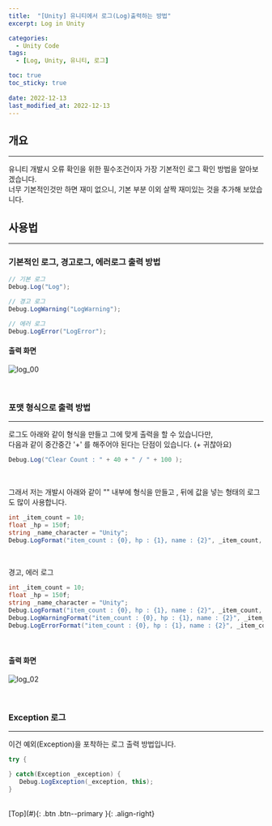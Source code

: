 ```yaml
---
title:  "[Unity] 유니티에서 로그(Log)출력하는 방법"
excerpt: Log in Unity

categories:
  - Unity Code
tags:
  - [Log, Unity, 유니티, 로그]

toc: true
toc_sticky: true
 
date: 2022-12-13
last_modified_at: 2022-12-13
---
```


## 개요
---
유니티 개발시 오류 확인을 위한 필수조건이자 가장 기본적인 로그 확인 방법을 알아보겠습니다. <br>
너무 기본적인것만 하면 재미 없으니, 기본 부분 이외 살짝 재미있는 것을 추가해 보았습니다. <br>



## 사용법
---

### 기본적인 로그, 경고로그, 에러로그 출력 방법

```c#
// 기본 로그
Debug.Log("Log");

// 경고 로그
Debug.LogWarning("LogWarning");

// 에러 로그
Debug.LogError("LogError");
```

#### 출력 화면
![log_00](https://user-images.githubusercontent.com/40765022/207308766-3d2964c3-1109-4436-b346-6b0da5abac2b.png)

<br>

### 포맷 형식으로 출력 방법
---

로그도 아래와 같이 형식을 만들고 그에 맞게 출력을 할 수 있습니다만,  <br>
다음과 같이 중간중간 '+' 를 해주어야 된다는 단점이 있습니다. (+ 귀찮아요)

```c#
Debug.Log("Clear Count : " + 40 + " / " + 100 );
```
<br>

그래서 저는 개발시 아래와 같이 "" 내부에 형식을 만들고 , 뒤에 값을 넣는 형태의 로그도 많이 사용합니다. <br>

```c#
int _item_count = 10;
float _hp = 150f;
string _name_character = "Unity";
Debug.LogFormat("item_count : {0}, hp : {1}, name : {2}", _item_count, _hp, _name_character);
```
<br>

경고, 에러 로그

 ```c#
int _item_count = 10;
float _hp = 150f;
string _name_character = "Unity";
Debug.LogFormat("item_count : {0}, hp : {1}, name : {2}", _item_count, _hp, _name_character);
Debug.LogWarningFormat("item_count : {0}, hp : {1}, name : {2}", _item_count, _hp, _name_character);
Debug.LogErrorFormat("item_count : {0}, hp : {1}, name : {2}", _item_count, _hp, _name_character);
```
<br>

#### 출력 화면
![log_02](https://user-images.githubusercontent.com/40765022/207308778-ebd5d0d3-95b2-4f99-980e-75f4f6c8a56e.png)

<br>

### Exception 로그
---

이건 예외(Exception)을 포착하는 로그 출력 방법입니다.

```c#
try {

} catch(Exception _exception) {
   Debug.LogException(_exception, this);
}
```

<br>
[Top](#){: .btn .btn--primary }{: .align-right}